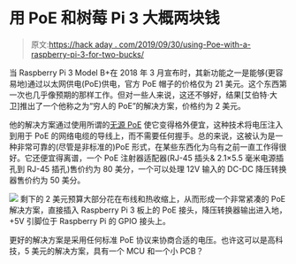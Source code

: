# 用 PoE 和树莓 Pi 3 大概两块钱

> 原文:[https://hack aday . com/2019/09/30/using-Poe-with-a-raspberry-pi-3-for-two-bucks/](https://hackaday.com/2019/09/30/using-poe-with-a-raspberry-pi-3-for-about-two-bucks/)

当 Raspberry Pi 3 Model B+在 2018 年 3 月宣布时，其新功能之一是能够(更容易地)通过以太网供电(PoE)供电，官方 PoE 帽子的价格仅为 21 美元。这个东西第一次也几乎像预期的那样工作。但对一些人来说，这还不够好，结果[艾伯特·大卫]推出了一个他称之为“穷人的 PoE”的解决方案，价格约为 2 美元。

他的解决方案通过使用所谓的[无源 PoE](https://en.wikipedia.org/wiki/Power_over_Ethernet#Passive) 使它变得格外便宜，这种技术将电压注入到用于 PoE 的网络电缆的导线上，而不需要任何握手。总的来说，这被认为是一种非常可靠的(尽管是非标准的)PoE 形式，在某些东西化为乌有之前一直工作得很好。它还便宜得离谱，一个 PoE 注射器适配器(RJ-45 插头& 2.1×5.5 毫米电源插孔到 RJ-45 插孔)售价约为 80 美分，一个可以处理 12V 输入的 DC-DC 降压转换器售价约为 50 美分。

[![](../Images/fc89948c4ca24635da19960caedd5f77.png)](https://hackaday.com/wp-content/uploads/2019/09/poor-mans-PoE-for-2-bucks-raspberry-pi-3.jpg) 剩下的 2 美元预算大部分花在布线和热收缩上，从而形成一个非常紧凑的 PoE 解决方案，直接插入 Raspberry Pi 3 板上的 PoE 接头，降压转换器输出进入地，+5V 引脚位于 Raspberry Pi 的 GPIO 接头上。

更好的解决方案是采用任何标准 PoE 协议来协商合适的电压。也许这可以是高科技，5 美元的解决方案，具有一个 MCU 和一个小 PCB？